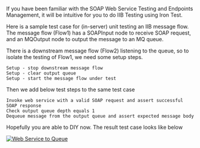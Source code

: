 If you have been familiar with the SOAP Web Service Testing and Endpoints Management, it will be intuitive for you to do IIB Testing using Iron Test.

Here is a sample test case for (in-server) unit testing an IIB message flow. The message flow (Flow1) has a SOAPInput node to receive SOAP request, and an MQOutput node to output the message to an MQ queue. 

There is a downstream message flow (Flow2) listening to the queue, so to isolate the testing of Flow1, we need some setup steps.

    Setup - stop downstream message flow
    Setup - clear output queue
    Setup - start the message flow under test
    
Then we add below test steps to the same test case

    Invoke web service with a valid SOAP request and assert successful SOAP response
    Check output queue depth equals 1
    Dequeue message from the output queue and assert expected message body
    
Hopefully you are able to DIY now. The result test case looks like below

[![Web Service to Queue](https://github.com/zheng-wang/irontest/blob/master/screenshots/iib/ws-to-queue.png)](https://github.com/zheng-wang/irontest/blob/master/screenshots/iib/ws-to-queue.png)